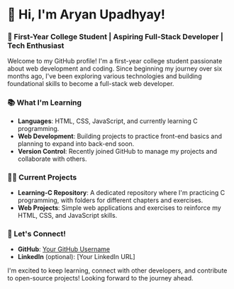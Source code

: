 # 👋 Hi, I'm Aryan Upadhyay!

### 🌱 First-Year College Student | Aspiring Full-Stack Developer | Tech Enthusiast

Welcome to my GitHub profile! I'm a first-year college student passionate about web development and coding. Since beginning my journey over six months ago, I've been exploring various technologies and building foundational skills to become a full-stack web developer.

### 📚 What I'm Learning
- **Languages**: HTML, CSS, JavaScript, and currently learning C programming.
- **Web Development**: Building projects to practice front-end basics and planning to expand into back-end soon.
- **Version Control**: Recently joined GitHub to manage my projects and collaborate with others.

### 👩‍💻 Current Projects
- **Learning-C Repository**: A dedicated repository where I'm practicing C programming, with folders for different chapters and exercises.
- **Web Projects**: Simple web applications and exercises to reinforce my HTML, CSS, and JavaScript skills.

### 🔗 Let's Connect!
- **GitHub**: [Your GitHub Username](https://github.com/YourUsername)
- **LinkedIn** (optional): [Your LinkedIn URL]
  
I'm excited to keep learning, connect with other developers, and contribute to open-source projects! Looking forward to the journey ahead.

